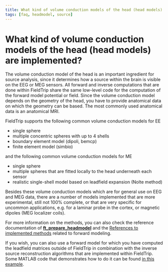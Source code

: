 ```yaml
---
title: What kind of volume conduction models of the head (head models) are implemented?
tags: [faq, headmodel, source]
---
```


# What kind of volume conduction models of the head (head models) are implemented?

The volume conduction model of the head is an important ingredient for source analysis, since it determines how a source within the brain is visible on the EEG or MEG sensors. All forward and inverse computations that are done within FieldTrip share the same low-level code for the computation of the forward model potential or field. Since the volume conduction model depends on the geometry of the head, you have to provide anatomical data on which the geometry can be based. The most commonly used anatomical data is an anatomical MRI.

FieldTrip supports the following common volume conduction models for EE

- single sphere
- multiple concentric spheres with up to 4 shells
- boundary element model (dipoli, bemcp)
- finite element model (simbio)

and the following common volume conduction models for ME

- single sphere
- multiple spheres that are fitted locally to the head underneath each sensor
- realistic single-shell model based on leadfield expansion (Nolte method)

Besides these volume conduction models which are for general use on EEG and MEG data, there are a number of models implemented that are more experimental, still not 100% complete, or that are very specific for uncommon applications, e.g. for a laminar probe in the cortex, or magnetic dipoles (MEG localizer coils).

For more information on the methods, you can also check the reference documentation of **[ft_prepare_headmodel](/reference/ft_prepare_headmodel)** and the [References to implemented methods](/references_to_implemented_methods#eeg_and_meg_forward_modeling) related to forward modeling.

If you wish, you can also use a forward model for which you have computed the leadfield matrices outside of FieldTrip in combination with the inverse source reconstruction algorithms that are implemented within FieldTrip. Some MATLAB code that demonstrates how to do it can be found [in this example](/example/use_your_own_forward_leadfield_model_in_an_inverse_beamformer_computation).
